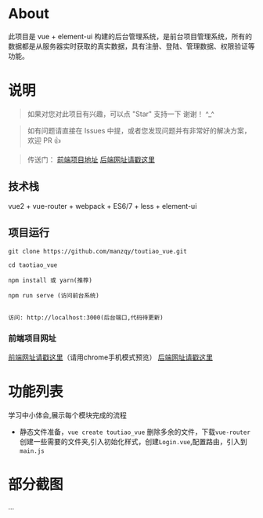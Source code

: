 
# About

此项目是 vue + element-ui 构建的后台管理系统，是前台项目管理系统，所有的数据都是从服务器实时获取的真实数据，具有注册、登陆、管理数据、权限验证等功能。


# 说明

>  如果对您对此项目有兴趣，可以点 "Star" 支持一下 谢谢！ ^_^

>  如有问题请直接在 Issues 中提，或者您发现问题并有非常好的解决方案，欢迎 PR 👍

>  传送门：
>  [前端项目地址](https://github.com/manzqy/toutiao_vue.git)
>  [后端网址请戳这里](https://github.com/manzqy/toutiao_vue_backend.git)



## 技术栈

vue2 + vue-router + webpack + ES6/7 + less + element-ui


## 项目运行


```
git clone https://github.com/manzqy/toutiao_vue.git 

cd taotiao_vue  

npm install 或 yarn(推荐)

npm run serve (访问前台系统)


访问: http://localhost:3000(后台端口,代码待更新)

```



### 前端项目网址
[前端网址请戳这里](https://github.com/manzqy/toutiao_vue.git )（请用chrome手机模式预览）
[后端网址请戳这里](https://github.com/manzqy/toutiao_vue_backend.git)

# 功能列表
学习中小体会,展示每个模块完成的流程
- 静态文件准备，`vue create toutiao_vue` 删除多余的文件，下载`vue-router` 创建一些需要的文件夹,引入初始化样式，创建`Login.vue`,配置路由，引入到`main.js`

# 部分截图
...






